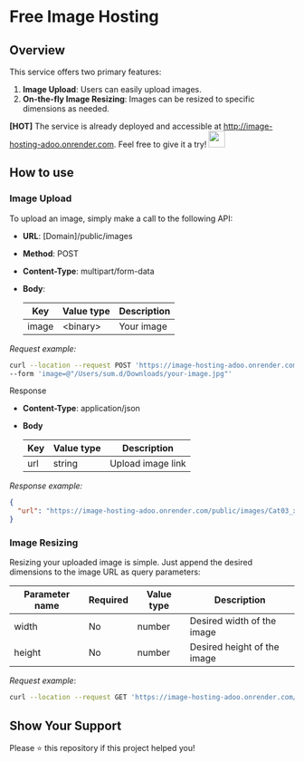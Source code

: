 # Free Image Hosting

## Overview

This service offers two primary features:
1.  **Image Upload**: Users can easily upload images.
2.  **On-the-fly Image Resizing**: Images can be resized to specific dimensions as needed.

**[HOT]** The service is already deployed and accessible at http://image-hosting-adoo.onrender.com. Feel free to give it a try! <img src="https://media.giphy.com/media/v1.Y2lkPTc5MGI3NjExMXE0Z216dWk4MmNvNjRjdjhqeW52bTN0NW16Y3h1OXYzeDBqbTJ5aiZlcD12MV9pbnRlcm5hbF9naWZfYnlfaWQmY3Q9cw/ewh4ipgPw1bBVj4HI5/giphy.gif" width="29px" height="29px">

## How to use

### Image Upload
To upload an image, simply make a call to the following API:
- **URL**: [Domain]/public/images
- **Method**: POST
- **Content-Type**: multipart/form-data
- **Body**:

  |Key|Value type|Description|
  |-|-|-|
  |image|\<binary\>| Your image|


*Request example:*

```bash
curl --location --request POST 'https://image-hosting-adoo.onrender.com/public/images' \
--form 'image=@"/Users/sum.d/Downloads/your-image.jpg"'
```


Response

- **Content-Type**: application/json
- **Body**

    |Key|Value type|Description|
    |-|-|-|
    |url|string|Upload image link|

*Response example:*

```json
{
  "url": "https://image-hosting-adoo.onrender.com/public/images/Cat03_xhwix8.jpg"
}
```

### Image Resizing

Resizing your uploaded image is simple. Just append the desired dimensions to the image URL as query parameters:

  | Parameter name| Required | Value type | Description |
  | - | - | - | - |
  | width | No | number | Desired width of the image |
  | height | No | number | Desired height of the image |

*Request example*:

```bash
curl --location --request GET 'https://image-hosting-adoo.onrender.com/public/images/Cat03_xhwix8.jpg?width=500&height=500'
```

## Show Your Support

Please ⭐️ this repository if this project helped you!
